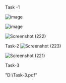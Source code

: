 Task -1

![image](https://github.com/user-attachments/assets/079a85bf-0b2a-48bc-9c17-af5743f19dfc)

![image](https://github.com/user-attachments/assets/de6caa02-0f1e-45a5-98bd-aef395859a99)

 ![Screenshot (222)](https://github.com/user-attachments/assets/383ccd9c-04a8-4c7c-8a1e-9ba7ba873729)

Task-2
 ![Screenshot (223)](https://github.com/user-attachments/assets/bffcf7c5-ba40-445a-b424-7d4df6f08b11)

 ![Screenshot (221)](https://github.com/user-attachments/assets/b906228f-5f71-4c3a-9c11-f1dab25613a9)

Task-3

"D:\Task-3.pdf"


